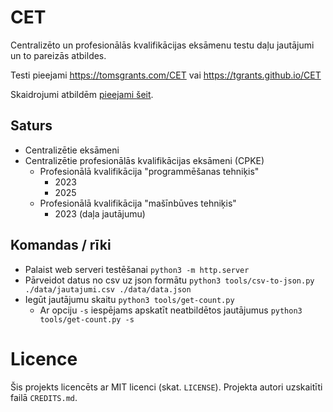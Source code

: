 # CET

Centralizēto un profesionālās kvalifikācijas eksāmenu testu daļu jautājumi un to pareizās atbildes.

Testi pieejami https://tomsgrants.com/CET vai https://tgrants.github.io/CET

Skaidrojumi atbildēm [pieejami šeit](https://github.com/tgrants/CET/wiki).

## Saturs

* Centralizētie eksāmeni
* Centralizētie profesionālās kvalifikācijas eksāmeni (CPKE)
	* Profesionālā kvalifikācija "programmēšanas tehniķis"
		* 2023
		* 2025
	* Profesionālā kvalifikācija "mašīnbūves tehniķis"
		* 2023 (daļa jautājumu)

## Komandas / rīki

* Palaist web serveri testēšanai `python3 -m http.server`
* Pārveidot datus no csv uz json formātu `python3 tools/csv-to-json.py ./data/jautajumi.csv ./data/data.json`
* Iegūt jautājumu skaitu `python3 tools/get-count.py`
	* Ar opciju `-s` iespējams apskatīt neatbildētos jautājumus `python3 tools/get-count.py -s`

# Licence

Šis projekts licencēts ar MIT licenci (skat. `LICENSE`).
Projekta autori uzskaitīti failā `CREDITS.md`.
